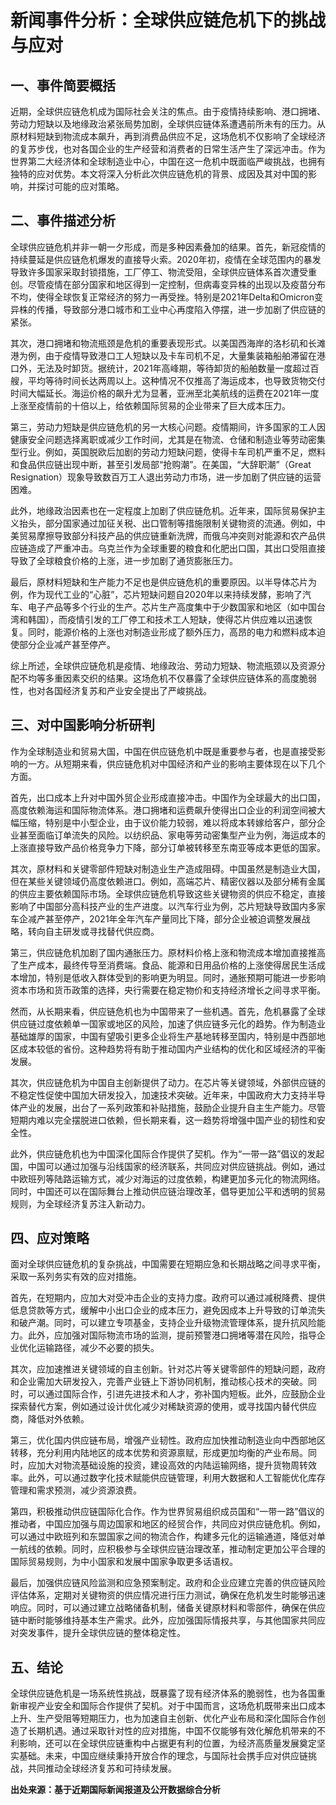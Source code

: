 # 新闻事件分析：全球供应链危机下的挑战与应对

## 一、事件简要概括

近期，全球供应链危机成为国际社会关注的焦点。由于疫情持续影响、港口拥堵、劳动力短缺以及地缘政治紧张局势加剧，全球供应链体系遭遇前所未有的压力。从原材料短缺到物流成本飙升，再到消费品供应不足，这场危机不仅影响了全球经济的复苏步伐，也对各国企业的生产经营和消费者的日常生活产生了深远冲击。作为世界第二大经济体和全球制造业中心，中国在这一危机中既面临严峻挑战，也拥有独特的应对优势。本文将深入分析此次供应链危机的背景、成因及其对中国的影响，并探讨可能的应对策略。

## 二、事件描述分析

全球供应链危机并非一朝一夕形成，而是多种因素叠加的结果。首先，新冠疫情的持续蔓延是供应链危机爆发的直接导火索。2020年初，疫情在全球范围内的暴发导致许多国家采取封锁措施，工厂停工、物流受阻，全球供应链体系首次遭受重创。尽管疫情在部分国家和地区得到一定控制，但病毒变异株的出现以及疫苗分布不均，使得全球恢复正常经济的努力一再受挫。特别是2021年Delta和Omicron变异株的传播，导致部分港口城市和工业中心再度陷入停摆，进一步加剧了供应链的紧张。

其次，港口拥堵和物流瓶颈是危机的重要表现形式。以美国西海岸的洛杉矶和长滩港为例，由于疫情导致港口工人短缺以及卡车司机不足，大量集装箱船舶滞留在港口外，无法及时卸货。据统计，2021年高峰期，等待卸货的船舶数量一度超过百艘，平均等待时间长达两周以上。这种情况不仅推高了海运成本，也导致货物交付时间大幅延长。海运价格的飙升尤为显著，亚洲至北美航线的运费在2021年一度上涨至疫情前的十倍以上，给依赖国际贸易的企业带来了巨大成本压力。

第三，劳动力短缺是供应链危机的另一大核心问题。疫情期间，许多国家的工人因健康安全问题选择离职或减少工作时间，尤其是在物流、仓储和制造业等劳动密集型行业。例如，英国脱欧后加剧的劳动力短缺问题，使得卡车司机严重不足，燃料和食品供应链出现中断，甚至引发局部“抢购潮”。在美国，“大辞职潮”（Great Resignation）现象导致数百万工人退出劳动力市场，进一步加剧了供应链的运营困难。

此外，地缘政治因素也在一定程度上加剧了供应链危机。近年来，国际贸易保护主义抬头，部分国家通过加征关税、出口管制等措施限制关键物资的流通。例如，中美贸易摩擦导致部分科技产品的供应链重新洗牌，而俄乌冲突则对能源和农产品供应链造成了严重冲击。乌克兰作为全球重要的粮食和化肥出口国，其出口受阻直接导致了全球粮食价格的上涨，进一步加剧了通货膨胀压力。

最后，原材料短缺和生产能力不足也是供应链危机的重要原因。以半导体芯片为例，作为现代工业的“心脏”，芯片短缺问题自2020年以来持续发酵，影响了汽车、电子产品等多个行业的生产。芯片生产高度集中于少数国家和地区（如中国台湾和韩国），而疫情引发的工厂停工和技术工人短缺，使得芯片供应难以迅速恢复。同时，能源价格的上涨也对制造业形成了额外压力，高昂的电力和燃料成本迫使部分企业减产甚至停产。

综上所述，全球供应链危机是疫情、地缘政治、劳动力短缺、物流瓶颈以及资源分配不均等多重因素交织的结果。这场危机不仅暴露了全球供应链体系的高度脆弱性，也对各国经济复苏和产业安全提出了严峻挑战。

## 三、对中国影响分析研判

作为全球制造业和贸易大国，中国在供应链危机中既是重要参与者，也是直接受影响的一方。从短期来看，供应链危机对中国经济和产业的影响主要体现在以下几个方面。

首先，出口成本上升对中国外贸企业形成直接冲击。中国作为全球最大的出口国，高度依赖海运和国际物流体系。港口拥堵和运费飙升使得出口企业的利润空间被大幅压缩，特别是中小型企业，由于议价能力较弱，难以将成本转嫁给客户，部分企业甚至面临订单流失的风险。以纺织品、家电等劳动密集型产业为例，海运成本的上涨直接导致产品价格竞争力下降，部分订单被转移至东南亚等成本更低的国家。

其次，原材料和关键零部件短缺对制造业生产造成阻碍。中国虽然是制造业大国，但在某些关键领域仍高度依赖进口。例如，高端芯片、精密仪器以及部分稀有金属的供应主要依赖国际市场。全球供应链危机导致这些关键物资的供应不稳定，直接影响了中国部分高科技产业的生产进度。以汽车行业为例，芯片短缺导致国内多家车企减产甚至停产，2021年全年汽车产量同比下降，部分企业被迫调整发展战略，转向自主研发或寻找替代供应商。

第三，供应链危机加剧了国内通胀压力。原材料价格上涨和物流成本增加直接推高了生产成本，最终传导至消费端。食品、能源和日用品价格的上涨使得居民生活成本增加，特别是低收入群体受到的影响更为明显。同时，通胀预期可能进一步影响资本市场和货币政策的选择，央行需要在稳定物价和支持经济增长之间寻求平衡。

然而，从长期来看，供应链危机也为中国带来了一些机遇。首先，危机暴露了全球供应链过度依赖单一国家或地区的风险，加速了供应链多元化的趋势。作为制造业基础雄厚的国家，中国有望吸引更多企业将生产基地转移至国内，特别是中西部地区成本较低的省份。这种趋势将有助于推动国内产业结构的优化和区域经济的平衡发展。

其次，供应链危机为中国自主创新提供了动力。在芯片等关键领域，外部供应链的不稳定性促使中国加大研发投入，加速技术突破。近年来，中国政府大力支持半导体产业的发展，出台了一系列政策和补贴措施，鼓励企业提升自主生产能力。尽管短期内难以完全摆脱进口依赖，但长期来看，这一趋势将增强中国产业的韧性和安全性。

此外，供应链危机也为中国深化国际合作提供了契机。作为“一带一路”倡议的发起国，中国可以通过加强与沿线国家的经济联系，共同应对供应链挑战。例如，通过中欧班列等陆路运输方式，减少对海运的过度依赖，构建更加多元化的物流网络。同时，中国还可以在国际舞台上推动供应链治理改革，倡导更加公平和透明的贸易规则，为全球经济复苏注入新动力。

## 四、应对策略

面对全球供应链危机的复杂挑战，中国需要在短期应急和长期战略之间寻求平衡，采取一系列务实有效的应对措施。

首先，在短期内，应加大对受冲击企业的支持力度。政府可以通过减税降费、提供低息贷款等方式，缓解中小出口企业的成本压力，避免因成本上升导致的订单流失和破产潮。同时，可以建立专项基金，支持企业升级物流管理体系，提升抗风险能力。此外，应加强对国际物流市场的监测，提前预警港口拥堵等潜在风险，指导企业优化运输路径，减少不必要的损失。

其次，应加速推进关键领域的自主创新。针对芯片等关键零部件的短缺问题，政府和企业需加大研发投入，完善产业链上下游协同机制，推动核心技术的突破。同时，可以通过国际合作，引进先进技术和人才，弥补国内短板。此外，应鼓励企业探索替代方案，例如通过设计优化减少对稀缺资源的使用，或寻找国内替代供应商，降低对外依赖。

第三，优化国内供应链布局，增强产业韧性。政府应加快推动制造业向中西部地区转移，充分利用内陆地区的成本优势和资源禀赋，形成更加均衡的产业布局。同时，应加大对物流基础设施的投资，建设高效的内陆运输网络，提升货物周转效率。此外，可以通过数字化技术赋能供应链管理，利用大数据和人工智能优化库存管理和需求预测，减少资源浪费。

第四，积极推动供应链国际化合作。作为世界贸易组织成员国和“一带一路”倡议的推动者，中国应加强与周边国家和地区的经贸合作，共同应对供应链危机。例如，可以通过中欧班列和东盟国家之间的物流合作，构建多元化的运输通道，降低对单一航线的依赖。同时，应积极参与全球供应链治理改革，推动制定更加公平合理的国际贸易规则，为中小国家和发展中国家争取更多话语权。

最后，加强供应链风险监测和应急预案制定。政府和企业应建立完善的供应链风险评估体系，定期对关键物资的供应情况进行压力测试，确保在危机发生时能够迅速响应。同时，可以通过建立战略储备机制，储备关键原材料和零部件，确保在供应链中断时能够维持基本生产需求。此外，应加强国际情报共享，与其他国家共同应对突发事件，提升全球供应链的整体稳定性。

## 五、结论

全球供应链危机是一场系统性挑战，既暴露了现有经济体系的脆弱性，也为各国重新审视产业安全和国际合作提供了契机。对于中国而言，这场危机既带来出口成本上升、生产受阻等短期压力，也为加速自主创新、优化产业布局和深化国际合作创造了长期机遇。通过采取针对性的应对措施，中国不仅能够有效化解危机带来的不利影响，还可以在全球供应链重构中占据更有利的位置，为经济高质量发展奠定坚实基础。未来，中国应继续秉持开放合作的理念，与国际社会携手应对供应链挑战，共同推动全球经济复苏和可持续发展。

**出处来源：基于近期国际新闻报道及公开数据综合分析**